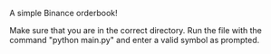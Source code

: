 A simple Binance orderbook!

Make sure that you are in the correct directory. Run the file with the command "python main.py" and enter a valid symbol as prompted.
